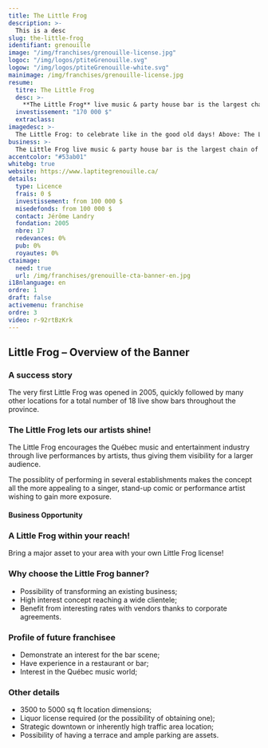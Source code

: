 ```yaml
---
title: The Little Frog
description: >-
  This is a desc
slug: the-little-frog
identifiant: grenouille
image: "/img/franchises/grenouille-license.jpg"
logoc: "/img/logos/ptiteGrenouille.svg"
logow: "/img/logos/ptiteGrenouille-white.svg"
mainimage: /img/franchises/grenouille-license.jpg
resume:
  titre: The Little Frog
  desc: >-
    **The Little Frog** live music & party house bar is the largest chain of its kind in Québec, and soon, in Canada. Live music and stand-up acts, theme nights, a festive atmosphere and irresistible specials on alcohol are only a some of the reasons it has become such a popular choice for a fun evening.  
  investissement: "170 000 $"
  extraclass: 
imagedesc: >-
  The Little Frog: to celebrate like in the good old days! Above: The Little Frog of Lévis.
business: >-
  The Little Frog live music & party house bar is the largest chain of its kind in Québec, and soon, in Canada. Live music and stand-up acts, theme nights, a festive atmosphere and irresistible specials on alcohol are only a some of the reasons it has become such a popular choice for a fun evening.  
accentcolor: "#53ab01"
whitebg: true
website: https://www.laptitegrenouille.ca/
details:
  type: Licence
  frais: 0 $
  investissement: from 100 000 $ 
  misedefonds: from 100 000 $
  contact: Jérôme Landry
  fondation: 2005
  nbre: 17
  redevances: 0%
  pub: 0%
  royautes: 0%
ctaimage: 
  need: true
  url: /img/franchises/grenouille-cta-banner-en.jpg
i18nlanguage: en
ordre: 1
draft: false
activemenu: franchise
ordre: 3
video: r-92rtBzKrk
---
```

## Little Frog – Overview of the Banner 

### A success story 

The very first Little Frog was opened in 2005, quickly followed by many other locations for a total number of 18 live show bars throughout the province. 

### The Little Frog lets our artists shine! 

The Little Frog encourages the Québec music and entertainment industry through live performances by artists, thus giving them visibility for a larger audience. 

The possiblity of performing in several establishments makes the concept all the more appealing to a singer, stand-up comic or performance artist wishing to gain more exposure.

#### Business Opportunity 

### A Little Frog within your reach!

Bring a major asset to your area with your own Little Frog license! 

### Why choose the Little Frog banner?

- Possibility of transforming an existing business;
- High interest concept reaching a wide clientele;
- Benefit from interesting rates with vendors thanks to corporate agreements.

### Profile of future franchisee 

- Demonstrate an interest for the bar scene;
- Have experience in a restaurant or bar;
- Interest in the Québec music world; 

### Other details 

- 3500 to 5000 sq ft location dimensions;
- Liquor license required (or the possibility of obtaining one); 
- Strategic downtown or inherently high traffic area location; 
- Possibility of having a terrace and ample parking are assets.
